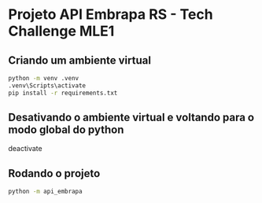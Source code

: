 # Projeto API Embrapa RS - Tech Challenge MLE1

## Criando um ambiente virtual

```bash
python -m venv .venv
.venv\Scripts\activate
pip install -r requirements.txt
```

## Desativando o ambiente virtual e voltando para o modo global do python

deactivate

## Rodando o projeto

```bash
python -m api_embrapa
```
